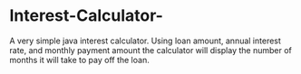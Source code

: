 # Interest-Calculator-
A very simple java interest calculator. Using loan amount, annual interest rate, and monthly payment amount the calculator will display the number of months it will take to 
pay off the loan.
